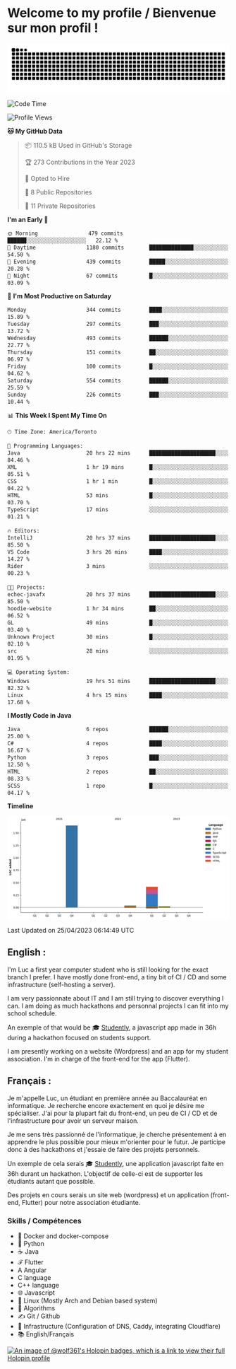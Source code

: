 # Welcome to my profile / Bienvenue sur mon profil !

![snake gif](https://github.com/wolf-361/wolf-361/blob/output/github-contribution-grid-snake.svg)

<!--START_SECTION:waka-->
![Code Time](http://img.shields.io/badge/Code%20Time-40%20hrs%2038%20mins-blue)

![Profile Views](http://img.shields.io/badge/Profile%20Views-0-blue)

**🐱 My GitHub Data** 

> 📦 110.5 kB Used in GitHub's Storage 
 > 
> 🏆 273 Contributions in the Year 2023
 > 
> 💼 Opted to Hire
 > 
> 📜 8 Public Repositories 
 > 
> 🔑 11 Private Repositories 
 > 
**I'm an Early 🐤** 

```text
🌞 Morning                479 commits         ██████░░░░░░░░░░░░░░░░░░░   22.12 % 
🌆 Daytime                1180 commits        ██████████████░░░░░░░░░░░   54.50 % 
🌃 Evening                439 commits         █████░░░░░░░░░░░░░░░░░░░░   20.28 % 
🌙 Night                  67 commits          █░░░░░░░░░░░░░░░░░░░░░░░░   03.09 % 
```
📅 **I'm Most Productive on Saturday** 

```text
Monday                   344 commits         ████░░░░░░░░░░░░░░░░░░░░░   15.89 % 
Tuesday                  297 commits         ███░░░░░░░░░░░░░░░░░░░░░░   13.72 % 
Wednesday                493 commits         ██████░░░░░░░░░░░░░░░░░░░   22.77 % 
Thursday                 151 commits         ██░░░░░░░░░░░░░░░░░░░░░░░   06.97 % 
Friday                   100 commits         █░░░░░░░░░░░░░░░░░░░░░░░░   04.62 % 
Saturday                 554 commits         ██████░░░░░░░░░░░░░░░░░░░   25.59 % 
Sunday                   226 commits         ███░░░░░░░░░░░░░░░░░░░░░░   10.44 % 
```


📊 **This Week I Spent My Time On** 

```text
🕑︎ Time Zone: America/Toronto

💬 Programming Languages: 
Java                     20 hrs 22 mins      █████████████████████░░░░   84.46 % 
XML                      1 hr 19 mins        █░░░░░░░░░░░░░░░░░░░░░░░░   05.51 % 
CSS                      1 hr 1 min          █░░░░░░░░░░░░░░░░░░░░░░░░   04.22 % 
HTML                     53 mins             █░░░░░░░░░░░░░░░░░░░░░░░░   03.70 % 
TypeScript               17 mins             ░░░░░░░░░░░░░░░░░░░░░░░░░   01.21 % 

🔥 Editors: 
IntelliJ                 20 hrs 37 mins      █████████████████████░░░░   85.50 % 
VS Code                  3 hrs 26 mins       ████░░░░░░░░░░░░░░░░░░░░░   14.27 % 
Rider                    3 mins              ░░░░░░░░░░░░░░░░░░░░░░░░░   00.23 % 

🐱‍💻 Projects: 
echec-javafx             20 hrs 37 mins      █████████████████████░░░░   85.50 % 
hoodie-website           1 hr 34 mins        ██░░░░░░░░░░░░░░░░░░░░░░░   06.52 % 
GL                       49 mins             █░░░░░░░░░░░░░░░░░░░░░░░░   03.40 % 
Unknown Project          30 mins             █░░░░░░░░░░░░░░░░░░░░░░░░   02.10 % 
src                      28 mins             ░░░░░░░░░░░░░░░░░░░░░░░░░   01.95 % 

💻 Operating System: 
Windows                  19 hrs 51 mins      █████████████████████░░░░   82.32 % 
Linux                    4 hrs 15 mins       ████░░░░░░░░░░░░░░░░░░░░░   17.68 % 
```

**I Mostly Code in Java** 

```text
Java                     6 repos             ██████░░░░░░░░░░░░░░░░░░░   25.00 % 
C#                       4 repos             ████░░░░░░░░░░░░░░░░░░░░░   16.67 % 
Python                   3 repos             ███░░░░░░░░░░░░░░░░░░░░░░   12.50 % 
HTML                     2 repos             ██░░░░░░░░░░░░░░░░░░░░░░░   08.33 % 
SCSS                     1 repo              █░░░░░░░░░░░░░░░░░░░░░░░░   04.17 % 
```



**Timeline**

![Lines of Code chart](https://raw.githubusercontent.com/wolf-361/wolf-361/main/assets/bar_graph.png)


 Last Updated on 25/04/2023 06:14:49 UTC
<!--END_SECTION:waka-->

## English : 

I'm Luc a first year computer student who is still looking for the exact branch I prefer. I have mostly done front-end, a tiny bit of CI / CD and some infrastructure (self-hosting a server).

I am very passionnate about IT and I am still trying to discover everything I can. I am doing as much hackathons and personnal projects I can fit into my school schedule.

An exemple of that would be 🎓 [Studently](https://github.com/wolf-361/Studently-CodeJam12), a javascript app made in 36h during a hackathon focused on students support.

I am presently working on a website (Wordpress) and an app for my student association. I'm in charge of the front-end for the app (Flutter).

## Français :

Je m'appelle Luc, un étudiant en première année au Baccalauréat en informatique. Je recherche encore exactement en quoi je désire me spécialiser. J'ai pour la plupart fait du front-end, un peu de CI / CD et de l'infrastructure pour avoir un serveur maison.

Je me sens très passionné de l'informatique, je cherche présentement à en apprendre le plus possible pour mieux m'orienter pour le futur. Je participe donc à des hackathons et j'essaie de faire des projets personnels.

Un exemple de cela serais 🎓 [Studently](https://github.com/wolf-361/Studently-CodeJam12), une application javascript faite en 36h durant un hackathon. L'objectif de celle-ci est de supporter les étudiants autant que possible.

Des projets en cours serais un site web (wordpress) et un application (front-end, Flutter) pour notre association étudiante.

###  Skills / Compétences

* 🐋 Docker and docker-compose
* 🐍 Python
* ☕ Java
* ℱ Flutter
* A Angular
* C language
* C++ language
* 🌐 Javascript
* 🐧 Linux (Mostly Arch and Debian based system)
* 🧩 Algorithms
* ✍️ Git / Github
* 📜 Infrastructure (Configuration of DNS, Caddy, integrating Cloudflare)
* 📚 English/Français

[![An image of @wolf361's Holopin badges, which is a link to view their full Holopin profile](https://holopin.me/wolf361)](https://holopin.io/@wolf361)


